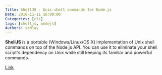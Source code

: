 ```yaml
---
Title: ShellJS - Unix shell commands for Node.js
Date: 2016-11-11 16:00:00
Categories: [cli]
tags: [shelljs, nodejs]
Authors: sedlav
---
```


**ShellJS** is a portable (Windows/Linux/OS X) implementation of Unix shell commands on top of the Node.js API. You can use it to eliminate your shell script's dependency on Unix while still keeping its familiar and powerful commands.

[Link](http://documentup.com/shelljs/shelljs)
